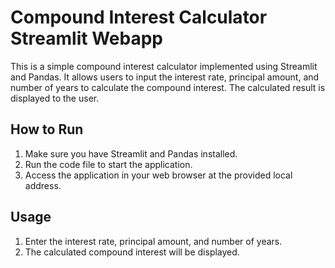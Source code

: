 # Compound Interest Calculator Streamlit Webapp

This is a simple compound interest calculator implemented using Streamlit and Pandas. It allows users to input the interest rate, principal amount,
and number of years to calculate the compound interest. The calculated result is displayed to the user.

## How to Run

1. Make sure you have Streamlit and Pandas installed.
2. Run the code file to start the application.
3. Access the application in your web browser at the provided local address.

## Usage

1. Enter the interest rate, principal amount, and number of years.
2. The calculated compound interest will be displayed.


